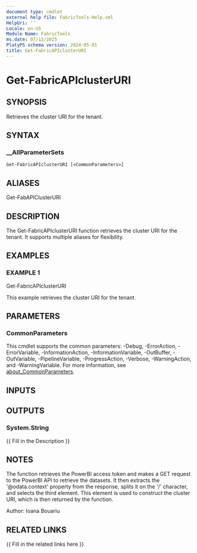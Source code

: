 ```yaml
---
document type: cmdlet
external help file: FabricTools-Help.xml
HelpUri: ''
Locale: en-US
Module Name: FabricTools
ms.date: 07/12/2025
PlatyPS schema version: 2024-05-01
title: Get-FabricAPIclusterURI
---
```


# Get-FabricAPIclusterURI

## SYNOPSIS

Retrieves the cluster URI for the tenant.

## SYNTAX

### __AllParameterSets

```
Get-FabricAPIclusterURI [<CommonParameters>]
```

## ALIASES

Get-FabAPIClusterURI

## DESCRIPTION

The Get-FabricAPIclusterURI function retrieves the cluster URI for the tenant.
It supports multiple aliases for flexibility.

## EXAMPLES

### EXAMPLE 1

Get-FabricAPIclusterURI

This example retrieves the cluster URI for the tenant.

## PARAMETERS

### CommonParameters

This cmdlet supports the common parameters: -Debug, -ErrorAction, -ErrorVariable,
-InformationAction, -InformationVariable, -OutBuffer, -OutVariable, -PipelineVariable,
-ProgressAction, -Verbose, -WarningAction, and -WarningVariable. For more information, see
[about_CommonParameters](https://go.microsoft.com/fwlink/?LinkID=113216).

## INPUTS

## OUTPUTS

### System.String

{{ Fill in the Description }}

## NOTES

The function retrieves the PowerBI access token and makes a GET request to the PowerBI API to retrieve the datasets.
It then extracts the '@odata.context' property from the response, splits it on the '/' character, and selects the third element.
This element is used to construct the cluster URI, which is then returned by the function.

Author: Ioana Bouariu

## RELATED LINKS

{{ Fill in the related links here }}

